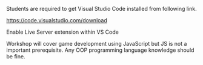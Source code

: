Students are required to get Visual Studio Code installed from following link.

https://code.visualstudio.com/download

Enable Live Server extension within VS Code

Workshop will cover game development using JavaScript but JS is not a important prerequisite. Any OOP programming language knowledge should be fine.
